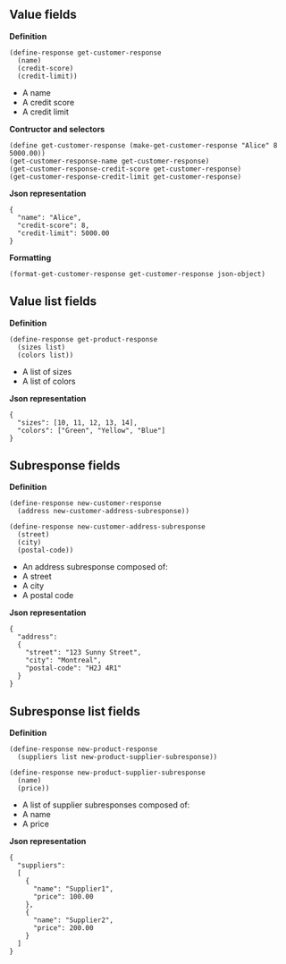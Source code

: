 
Value fields
------------

__Definition__

    (define-response get-customer-response
      (name)
      (credit-score)
      (credit-limit))

- A name
- A credit score
- A credit limit

__Contructor and selectors__

    (define get-customer-response (make-get-customer-response "Alice" 8 5000.00))
    (get-customer-response-name get-customer-response)
    (get-customer-response-credit-score get-customer-response)
    (get-customer-response-credit-limit get-customer-response)

__Json representation__

    {
      "name": "Alice",
      "credit-score": 8,
      "credit-limit": 5000.00
    }

__Formatting__

    (format-get-customer-response get-customer-response json-object)

Value list fields
-----------------

__Definition__

    (define-response get-product-response
      (sizes list)
      (colors list))

- A list of sizes
- A list of colors

__Json representation__

    {
      "sizes": [10, 11, 12, 13, 14],
      "colors": ["Green", "Yellow", "Blue"]
    }

Subresponse fields
------------------

__Definition__

    (define-response new-customer-response
      (address new-customer-address-subresponse))

    (define-response new-customer-address-subresponse
      (street)
      (city)
      (postal-code))

- An address subresponse composed of:
 - A street
 - A city
 - A postal code

__Json representation__

    {
      "address":
      {
        "street": "123 Sunny Street",
        "city": "Montreal",
        "postal-code": "H2J 4R1"
      }
    }

Subresponse list fields
-----------------------

__Definition__

    (define-response new-product-response
      (suppliers list new-product-supplier-subresponse))

    (define-response new-product-supplier-subresponse
      (name)
      (price))

- A list of supplier subresponses composed of:
 - A name
 - A price

__Json representation__

    {
      "suppliers":
      [
        {
          "name": "Supplier1",
          "price": 100.00
        },
        {
          "name": "Supplier2",
          "price": 200.00
        }
      ]
    }

